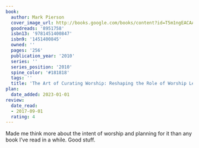 ```yaml
---
book:
  author: Mark Pierson
  cover_image_url: http://books.google.com/books/content?id=T5m1ngEACAAJ&printsec=frontcover&img=1&zoom=1&source=gbs_api
  goodreads: '8951758'
  isbn13: '9781451400847'
  isbn9: '1451400845'
  owned: ''
  pages: '256'
  publication_year: '2010'
  series: ''
  series_position: '2010'
  spine_color: '#181818'
  tags: ''
  title: 'The Art of Curating Worship: Reshaping the Role of Worship Leader'
plan:
  date_added: 2023-01-01
review:
  date_read:
  - 2017-09-01
  rating: 4
---
```


Made me think more about the intent of worship and planning for it than any book I’ve read in a while. Good stuff.
